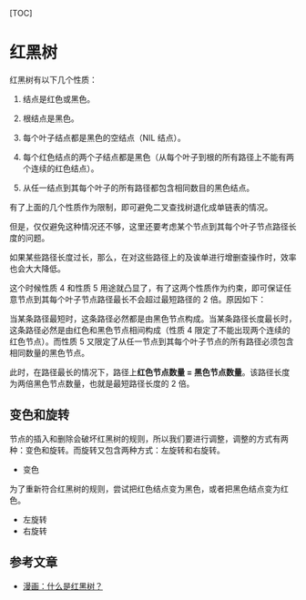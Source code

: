 [TOC]

# 红黑树

红黑树有以下几个性质：

1. 结点是红色或黑色。
2. 根结点是黑色。

3. 每个叶子结点都是黑色的空结点（NIL 结点）。

4. 每个红色结点的两个子结点都是黑色（从每个叶子到根的所有路径上不能有两个连续的红色结点）。

5. 从任一结点到其每个叶子的所有路径都包含相同数目的黑色结点。

有了上面的几个性质作为限制，即可避免二叉查找树退化成单链表的情况。

但是，仅仅避免这种情况还不够，这里还要考虑某个节点到其每个叶子节点路径长度的问题。

如果某些路径长度过长，那么，在对这些路径上的及诶单进行增删查操作时，效率也会大大降低。

这个时候性质 4 和性质 5 用途就凸显了，有了这两个性质作为约束，即可保证任意节点到其每个叶子节点路径最长不会超过最短路径的 2 倍。原因如下：

当某条路径最短时，这条路径必然都是由黑色节点构成。当某条路径长度最长时，这条路径必然是由红色和黑色节点相间构成（性质 4 限定了不能出现两个连续的红色节点）。而性质 5 又限定了从任一节点到其每个叶子节点的所有路径必须包含相同数量的黑色节点。

此时，在路径最长的情况下，路径上**红色节点数量 = 黑色节点数量**。该路径长度为两倍黑色节点数量，也就是最短路径长度的 2 倍。

## 变色和旋转

节点的插入和删除会破坏红黑树的规则，所以我们要进行调整，调整的方式有两种：变色和旋转。而旋转又包含两种方式：左旋转和右旋转。

- 变色

为了重新符合红黑树的规则，尝试把红色结点变为黑色，或者把黑色结点变为红色。

- 左旋转
- 右旋转

## 参考文章

- [漫画：什么是红黑树？](https://zhuanlan.zhihu.com/p/143396578)

